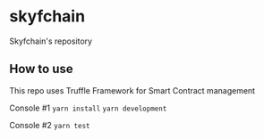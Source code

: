 # skyfchain
Skyfchain's repository

## How to use

This repo uses Truffle Framework for Smart Contract management

Console #1
`yarn install`
`yarn development`

Console #2
`yarn test`
